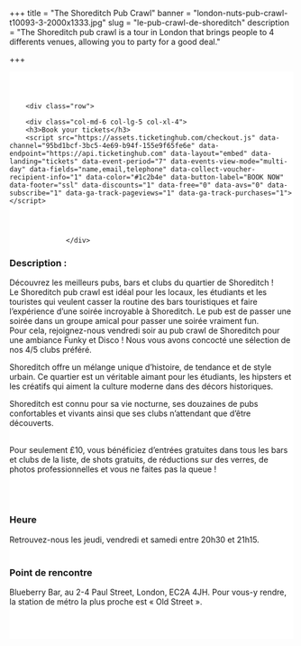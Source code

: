 ﻿+++
title = "The Shoreditch Pub Crawl"
banner = "london-nuts-pub-crawl-t10093-3-2000x1333.jpg"
slug = "le-pub-crawl-de-shoreditch"
description = "The Shoreditch pub crawl is a tour in London that brings people to 4 differents venues, allowing you to party for a good deal."

+++

<section class="mbr-section" id="msg-box5-1w" style="background-color: rgb(255, 255, 255); padding-top: 40px; padding-bottom: 40px;">
    <div class="container">

        <div class="row">

        <div class="col-md-6 col-lg-5 col-xl-4">
        <h3>Book your tickets</h3>
        <script src="https://assets.ticketinghub.com/checkout.js" data-channel="95bd1bcf-3bc5-4e69-b94f-155e9f65fe6e" data-endpoint="https://api.ticketinghub.com" data-layout="embed" data-landing="tickets" data-event-period="7" data-events-view-mode="multi-day" data-fields="name,email,telephone" data-collect-voucher-recipient-info="1" data-color="#1c2b4e" data-button-label="BOOK NOW" data-footer="ssl" data-discounts="1" data-free="0" data-avs="0" data-subscribe="1" data-ga-track-pageviews="1" data-ga-track-purchases="1"></script>




                  </div>
<div class="col-md-6 col-lg-7 col-xl-8"><h3 class="mbr-section-title display-2">Description :</h3>

Découvrez les meilleurs pubs, bars et clubs du quartier de Shoreditch !<br>
Le Shoreditch pub crawl est idéal pour les locaux, les étudiants et les touristes qui veulent casser la routine des bars touristiques et faire l’expérience d’une soirée incroyable à Shoreditch. Le pub est de passer une soirée dans un groupe amical pour passer une soirée vraiment fun.<br>
Pour cela, rejoignez-nous vendredi soir au pub crawl de Shoreditch pour une ambiance Funky et Disco !
Nous vous avons concocté une sélection de nos 4/5 clubs préféré.<br>

Shoreditch offre un mélange unique d’histoire, de tendance et de style urbain. Ce quartier est un véritable aimant pour les étudiants, les hipsters et les créatifs qui aiment la culture moderne dans des décors historiques.

Shoreditch est connu pour sa vie nocturne, ses douzaines de pubs confortables et vivants ainsi que ses clubs n’attendant que d’être découverts.
<br><br>

Pour seulement £10, vous bénéficiez d’entrées gratuites dans tous les bars et clubs de la liste, de shots gratuits, de réductions sur des verres, de photos professionnelles et vous ne faites pas la queue !

<br>
<br>
<h3 class="mbr-section-title display-2">Heure</h3>
Retrouvez-nous les jeudi, vendredi et samedi entre 20h30 et 21h15.
<br>
<br>

<h3 class="mbr-section-title display-2">Point de rencontre</h3>
Blueberry Bar, au 2-4 Paul Street, London, EC2A 4JH.
Pour vous-y rendre, la station de métro la plus proche est « Old Street ».

<br>
<br>
<script src='https://static.citymapper.com/js/embed/widget.js' data-slug='t2y58w' data-width=600 ></script></div>


</section>
